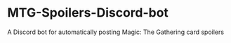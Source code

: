# MTG-Spoilers-Discord-bot
A Discord bot for automatically posting Magic: The Gathering card spoilers
